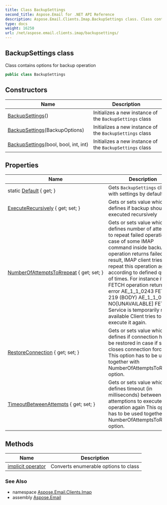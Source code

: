 ```yaml
---
title: Class BackupSettings
second_title: Aspose.Email for .NET API Reference
description: Aspose.Email.Clients.Imap.BackupSettings class. Class contains options for backup operation
type: docs
weight: 16250
url: /net/aspose.email.clients.imap/backupsettings/
---
```

## BackupSettings class

Class contains options for backup operation

```csharp
public class BackupSettings
```

## Constructors

| Name | Description |
| --- | --- |
| [BackupSettings](backupsettings/#constructor)() | Initializes a new instance of the `BackupSettings` class |
| [BackupSettings](backupsettings/#constructor_1)(BackupOptions) | Initializes a new instance of the `BackupSettings` class |
| [BackupSettings](backupsettings/#constructor_2)(bool, bool, int, int) | Initializes a new instance of the `BackupSettings` class |

## Properties

| Name | Description |
| --- | --- |
| static [Default](../../aspose.email.clients.imap/backupsettings/default/) { get; } | Gets `BackupSettings` class with settings by default |
| [ExecuteRecursively](../../aspose.email.clients.imap/backupsettings/executerecursively/) { get; set; } | Gets or sets value which defines if backup should be executed recursively |
| [NumberOfAttemptsToRrepeat](../../aspose.email.clients.imap/backupsettings/numberofattemptstorrepeat/) { get; set; } | Gets or sets value which defines number of attempts to repeat failed operation In case of some IMAP command inside backup operation returns failed result, IMAP client tries to repeat this operation again according to defined quantity of times. For instance if FETCH operation returns error AE_1_1_0243 FETCH 219 (BODY) AE_1_1_0243 NO[UNAVAILABLE] FETCH Service is temporarily not available Client tries to execute it again. |
| [RestoreConnection](../../aspose.email.clients.imap/backupsettings/restoreconnection/) { get; set; } | Gets or sets value which defines if connection has to be restored in case if server closes connection forcibly This option has to be used together with NumberOfAttemptsToRrepeat option. |
| [TimeoutBetweenAttempts](../../aspose.email.clients.imap/backupsettings/timeoutbetweenattempts/) { get; set; } | Gets or sets value which defines timeout (in milliseconds) between attemptions to execute operation again This option has to be used together with NumberOfAttemptsToRrepeat option. |

## Methods

| Name | Description |
| --- | --- |
| [implicit operator](../../aspose.email.clients.imap/backupsettings/op_implicit/) | Converts enumerable options to class |

### See Also

* namespace [Aspose.Email.Clients.Imap](../../aspose.email.clients.imap/)
* assembly [Aspose.Email](../../)


